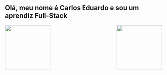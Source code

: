 ## Olá, meu nome é Carlos Eduardo e sou um aprendiz Full-Stack

<div>
  <img  height="145em" src="https://github-readme-stats.vercel.app/api?username=OCarlosLima&show_icons=true&theme=onedark&include_all_commits=true&count_private=true"/>
  <img align="right" height="145em" src="https://github-readme-stats.vercel.app/api/top-langs/?username=OCarlosLima&layout=compact&langs_count=16&theme=onedark"/>
<div>

